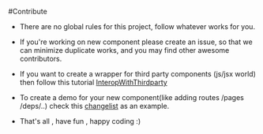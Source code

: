 #Contribute

* There are no global rules for this project, follow whatever works for you.

* If you're working on new component please create an issue, so that we can minimize duplicate works, and you may find other awesome contributors.

* If you want to create a wrapper for third party components (js/jsx world) then follow this tutorial [InteropWithThirdparty](https://github.com/chandu0101/scalajs-react-components/tree/master/doc/InteropWithThirdParty.md)

* To create a demo for your new component(like adding routes /pages /deps/..) check this [changelist](https://github.com/chandu0101/scalajs-react-components/commit/8619624d6de6be91dca7f6761c8ff48199084cf6) as an example.

* That's all , have fun , happy coding :)
